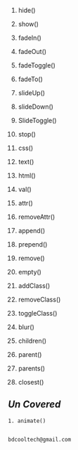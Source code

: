 1. hide()
2. show()
3. fadeIn()
4. fadeOut()
5. fadeToggle()
6. fadeTo()
7. slideUp()
8. slideDown()
9. SlideToggle()
10. stop() <!-- Stop Method is use to stop an animation or effect before it is finished -->
11. css()
12. text() <!-- Get And with the text() -->
13. html()
14. val()
15. attr()
16. removeAttr()
17. append()
18. prepend()
19. remove()
20. empty()
21. addClass()
22. removeClass()
23. toggleClass()
24. blur()


25. children()
26. parent()
27. parents()
28. closest()


## ___Un Covered___

  
    1. animate()

    
    bdcooltech@gmail.com
